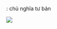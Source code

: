  : chủ nghĩa tư bản


![](https://res.cloudinary.com/dqfpwqvpe/image/upload/v1748054101/mus92ustrfdnoywtotpi.png)
